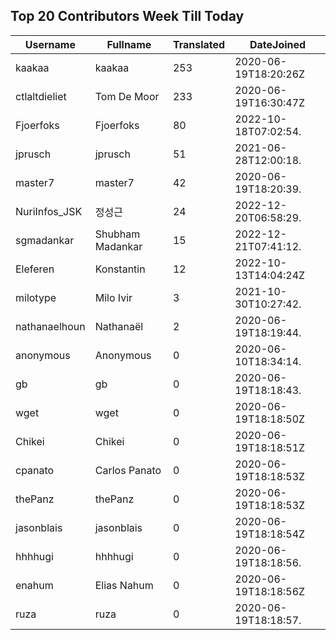 ## Top 20 Contributors Week Till Today ##
|Username|Fullname|Translated|DateJoined|
|--------|--------|----------|----------|
|kaakaa|kaakaa|253|2020-06-19T18:20:26Z|
|ctlaltdieliet|Tom De Moor|233|2020-06-19T16:30:47Z|
|Fjoerfoks|Fjoerfoks|80|2022-10-18T07:02:54.|
|jprusch|jprusch|51|2021-06-28T12:00:18.|
|master7|master7|42|2020-06-19T18:20:39.|
|NuriInfos_JSK|정성근|24|2022-12-20T06:58:29.|
|sgmadankar|Shubham Madankar|15|2022-12-21T07:41:12.|
|Eleferen|Konstantin|12|2022-10-13T14:04:24Z|
|milotype|Milo Ivir|3|2021-10-30T10:27:42.|
|nathanaelhoun|Nathanaël|2|2020-06-19T18:19:44.|
|anonymous|Anonymous|0|2020-06-10T18:34:14.|
|gb|gb|0|2020-06-19T18:18:43.|
|wget|wget|0|2020-06-19T18:18:50Z|
|Chikei|Chikei|0|2020-06-19T18:18:51Z|
|cpanato|Carlos Panato|0|2020-06-19T18:18:53Z|
|thePanz|thePanz|0|2020-06-19T18:18:53Z|
|jasonblais|jasonblais|0|2020-06-19T18:18:54Z|
|hhhhugi|hhhhugi|0|2020-06-19T18:18:56.|
|enahum|Elias  Nahum|0|2020-06-19T18:18:56Z|
|ruza|ruza|0|2020-06-19T18:18:57.|
